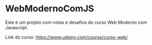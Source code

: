 # WebModernoComJS
Este é um projeto com notas e desafios do curso Web Moderno com Javascript.

Link do curso: https://www.udemy.com/course/curso-web/
